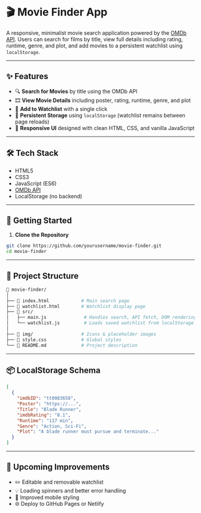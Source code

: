 # 🎬 Movie Finder App

A responsive, minimalist movie search application powered by the [OMDb API](https://www.omdbapi.com/). Users can search for films by title, view full details including rating, runtime, genre, and plot, and add movies to a persistent watchlist using `localStorage`.

---

## ✨ Features

- 🔍 **Search for Movies** by title using the OMDb API
- 🎞 **View Movie Details** including poster, rating, runtime, genre, and plot
- 📌 **Add to Watchlist** with a single click
- 💾 **Persistent Storage** using `localStorage` (watchlist remains between page reloads)
- 🧭 **Responsive UI** designed with clean HTML, CSS, and vanilla JavaScript

---

## 🛠 Tech Stack

- HTML5
- CSS3
- JavaScript (ES6)
- [OMDb API](https://www.omdbapi.com/)
- LocalStorage (no backend)

---

## 🚀 Getting Started

1. **Clone the Repository**

```bash
git clone https://github.com/yourusername/movie-finder.git
cd movie-finder
```

---

## 🧠 Project Structure
```bash
📁 movie-finder/
│
├── 📄 index.html            # Main search page
├── 📄 watchlist.html        # Watchlist display page
├── 📁 src/
│   ├── main.js              # Handles search, API fetch, DOM rendering
│   └── watchlist.js         # Loads saved watchlist from localStorage
│
├── 📁 img/                  # Icons & placeholder images
├── 📄 style.css             # Global styles
└── 📄 README.md             # Project description
```

---
## 📦 LocalStorage Schema
```json
[
  {
    "imdbID": "tt0083658",
    "Poster": "https://...",
    "Title": "Blade Runner",
    "imdbRating": "8.1",
    "Runtime": "117 min",
    "Genre": "Action, Sci-Fi",
    "Plot": "A blade runner must pursue and terminate..."
  }
]

```
---
## 📌 Upcoming Improvements
- ✏️ Editable and removable watchlist
- 💡 Loading spinners and better error handling
- 📱 Improved mobile styling
- 🌐 Deploy to GitHub Pages or Netlify
